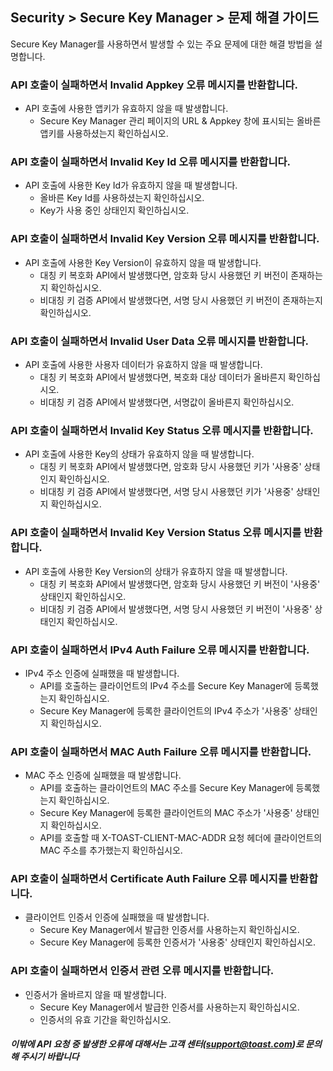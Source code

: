 ## Security > Secure Key Manager > 문제 해결 가이드
Secure Key Manager를 사용하면서 발생할 수 있는 주요 문제에 대한 해결 방법을 설명합니다.

### API 호출이 실패하면서 Invalid Appkey 오류 메시지를 반환합니다.
* API 호출에 사용한 앱키가 유효하지 않을 때 발생합니다.
    * Secure Key Manager 관리 페이지의 URL & Appkey 창에 표시되는 올바른 앱키를 사용하셨는지 확인하십시오.

### API 호출이 실패하면서 Invalid Key Id 오류 메시지를 반환합니다.
* API 호출에 사용한 Key Id가 유효하지 않을 때 발생합니다.
    * 올바른 Key Id를 사용하셨는지 확인하십시오.
    * Key가 사용 중인 상태인지 확인하십시오.
    
### API 호출이 실패하면서 Invalid Key Version 오류 메시지를 반환합니다.
* API 호출에 사용한 Key Version이 유효하지 않을 때 발생합니다.
    * 대칭 키 복호화 API에서 발생했다면, 암호화 당시 사용했던 키 버전이 존재하는지 확인하십시오.
    * 비대칭 키 검증 API에서 발생했다면, 서명 당시 사용했던 키 버전이 존재하는지 확인하십시오.

### API 호출이 실패하면서 Invalid User Data 오류 메시지를 반환합니다.
* API 호출에 사용한 사용자 데이터가 유효하지 않을 때 발생합니다.
    * 대칭 키 복호화 API에서 발생했다면, 복호화 대상 데이터가 올바른지 확인하십시오.
    * 비대칭 키 검증 API에서 발생했다면, 서명값이 올바른지 확인하십시오.

### API 호출이 실패하면서 Invalid Key Status 오류 메시지를 반환합니다.
* API 호출에 사용한 Key의 상태가 유효하지 않을 때 발생합니다.
    * 대칭 키 복호화 API에서 발생했다면, 암호화 당시 사용했던 키가 '사용중' 상태인지 확인하십시오.
    * 비대칭 키 검증 API에서 발생했다면, 서명 당시 사용했던 키가 '사용중' 상태인지 확인하십시오.

### API 호출이 실패하면서 Invalid Key Version Status 오류 메시지를 반환합니다.
* API 호출에 사용한 Key Version의 상태가 유효하지 않을 때 발생합니다.
    * 대칭 키 복호화 API에서 발생했다면, 암호화 당시 사용했던 키 버전이 '사용중' 상태인지 확인하십시오.
    * 비대칭 키 검증 API에서 발생했다면, 서명 당시 사용했던 키 버전이 '사용중' 상태인지 확인하십시오.
    
### API 호출이 실패하면서 IPv4 Auth Failure 오류 메시지를 반환합니다.
* IPv4 주소 인증에 실패했을 때 발생합니다.
    * API를 호출하는 클라이언트의 IPv4 주소를 Secure Key Manager에 등록했는지 확인하십시오.
    * Secure Key Manager에 등록한 클라이언트의 IPv4 주소가 '사용중' 상태인지 확인하십시오.

### API 호출이 실패하면서 MAC Auth Failure 오류 메시지를 반환합니다.
* MAC 주소 인증에 실패했을 때 발생합니다.
    * API를 호출하는 클라이언트의 MAC 주소를 Secure Key Manager에 등록했는지 확인하십시오.
    * Secure Key Manager에 등록한 클라이언트의 MAC 주소가 '사용중' 상태인지 확인하십시오.
    * API를 호출할 때 X-TOAST-CLIENT-MAC-ADDR 요청 헤더에 클라이언트의 MAC 주소를 추가했는지 확인하십시오.

### API 호출이 실패하면서 Certificate Auth Failure 오류 메시지를 반환합니다.
* 클라이언트 인증서 인증에 실패했을 때 발생합니다.
    * Secure Key Manager에서 발급한 인증서를 사용하는지 확인하십시오.
    * Secure Key Manager에 등록한 인증서가 '사용중' 상태인지 확인하십시오.

### API 호출이 실패하면서 인증서 관련 오류 메시지를 반환합니다.
* 인증서가 올바르지 않을 때 발생합니다.
    * Secure Key Manager에서 발급한 인증서를 사용하는지 확인하십시오.
    * 인증서의 유효 기간을 확인하십시오.
    
##### 이밖에 API 요청 중 발생한 오류에 대해서는 고객 센터([support@toast.com](mailto:support@toast.com))로 문의해 주시기 바랍니다 
